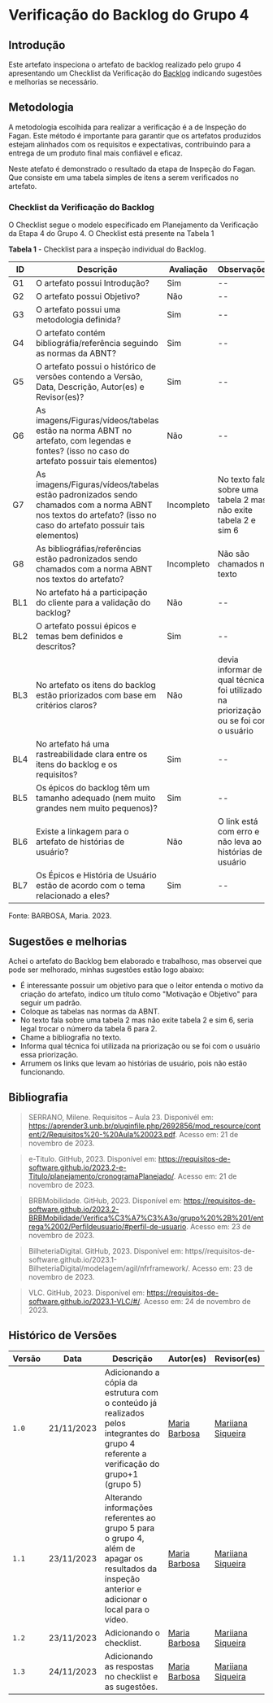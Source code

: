# Verificação do Backlog do Grupo 4

## Introdução

Este artefato inspeciona o artefato de backlog realizado pelo grupo 4 apresentando um Checklist da Verificação do [Backlog](https://requisitos-de-software.github.io/2023.2-Jitsi/Modelagem/Agil/backlog/) indicando sugestões e melhorias se necessário. 

## Metodologia

A metodologia escolhida para realizar a verificação é a de Inspeção do Fagan. Este método é importante para garantir que os artefatos produzidos estejam alinhados com os requisitos e expectativas, contribuindo para a entrega de um produto final mais confiável e eficaz. 

Neste atefato é demonstrado o resultado da etapa de Inspeção do Fagan. Que consiste em uma tabela simples de itens a serem verificados no artefato. 


### Checklist da Verificação do Backlog

O Checklist segue o modelo especificado em Planejamento da Verificação da Etapa 4 do Grupo 4. O Checklist está presente na Tabela 1

**Tabela 1** - Checklist para a inspeção individual do Backlog.

| ID | Descrição | Avaliação | Observações |
| ---| -------- | --------- | ------------ |
| G1  | O artefato possui Introdução? | Sim | -- |
| G2  | O artefato possui Objetivo? | Não | -- |
| G3  | O artefato possui uma metodologia definida? | Sim | -- |
| G4  | O artefato contém bibliográfia/referência seguindo as normas da ABNT? | Sim | -- |
| G5  | O artefato possui o histórico de versões contendo a Versão, Data, Descrição, Autor(es) e Revisor(es)? | Sim | -- |
| G6  | As imagens/Figuras/vídeos/tabelas estão na norma ABNT no artefato, com legendas e fontes? (isso no caso do artefato possuir tais elementos) | Não | -- |
| G7  | As imagens/Figuras/vídeos/tabelas estão padronizados sendo chamados com a norma ABNT nos textos do artefato? (isso no caso do artefato possuir tais elementos) | Incompleto | No texto fala sobre uma tabela 2 mas não exite tabela 2 e sim 6 |
| G8  | As bibliográfias/referências estão padronizados sendo chamados com a norma ABNT nos textos do artefato?  | Incompleto | Não são chamados no texto |
| BL1 | No artefato há a participação do cliente para a validação do backlog? | Não | -- |
| BL2 | O artefato possui épicos e temas bem definidos e descritos? | Sim | -- |
| BL3 | No artefato os itens do backlog estão priorizados com base em critérios claros? | Não | devia informar de qual técnica foi utilizado na priorização ou se foi com o usuário |
| BL4 | No artefato há uma rastreabilidade clara entre os itens do backlog e os requisitos? | Sim | -- |
| BL5 | Os épicos do backlog têm um tamanho adequado (nem muito grandes nem muito pequenos)? | Sim | -- |
| BL6 | Existe a linkagem para o artefato de histórias de usuário? | Não | O link está com erro e não leva ao histórias de usuário  |
| BL7 | Os Épicos e História de Usuário estão de acordo com o tema relacionado a eles? | Sim | -- |

Fonte: BARBOSA, Maria. 2023.

## Sugestões e melhorias

Achei o artefato do Backlog bem elaborado e trabalhoso, mas observei que pode ser melhorado, minhas sugestões estão logo abaixo:

- É interessante possuir um objetivo para que o leitor entenda o motivo da criação do artefato, indico um título como  "Motivação e Objetivo" para seguir um padrão.
- Coloque as tabelas nas normas da ABNT.
- No texto fala sobre uma tabela 2 mas não exite tabela 2 e sim 6, seria legal trocar o número da tabela 6 para 2.
- Chame a bibliografia no texto.
- Informa qual técnica foi utilizada na priorização ou se foi com o usuário essa priorização.
- Arrumem os links que levam ao histórias de usuário, pois não estão funcionando.

  
## Bibliografia

> SERRANO, Milene. Requisitos – Aula 23. Disponivél em: https://aprender3.unb.br/pluginfile.php/2692856/mod_resource/content/2/Requisitos%20-%20Aula%20023.pdf. Acesso em: 21 de novembro de 2023.

> e-Titulo. GitHub, 2023. Disponível em: https://requisitos-de-software.github.io/2023.2-e-Titulo/planejamento/cronogramaPlanejado/. Acesso em: 21 de novembro de 2023.

> BRBMobilidade. GitHub, 2023. Disponível em: https://requisitos-de-software.github.io/2023.2-BRBMobilidade/Verifica%C3%A7%C3%A3o/grupo%20%2B%201/entrega%2002/Perfildeusuario/#perfil-de-usuario. Acesso em: 23 de novembro de 2023.

> BilheteriaDigital. GitHub, 2023. Disponível em: https//requisitos-de-software.github.io/2023.1-BilheteriaDigital/modelagem/agil/nfrframework/.  Acesso em: 23 de novembro de 2023.

> VLC. GitHub, 2023. Disponível em: https://requisitos-de-software.github.io/2023.1-VLC/#/. Acesso em: 24 de novembro de 2023.


## Histórico de Versões

| Versão | Data       | Descrição   | Autor(es)   | Revisor(es) |
| ------ | ---------- | ----------- | ------------ | ---------- |
| `1.0`  | 21/11/2023 | Adicionando a cópia da estrutura com o conteúdo já realizados pelos integrantes do grupo 4 referente a verificação do grupo+1 (grupo 5) | [Maria Barbosa](https://github.com/Madu01) |  [Mariiana Siqueira](https://github.com/Maryyscreuza) |
| `1.1`  | 23/11/2023 | Alterando informações referentes ao grupo 5 para o grupo 4, além de apagar os resultados da inspeção anterior e adicionar o local para o vídeo. | [Maria Barbosa](https://github.com/Madu01) |  [Mariiana Siqueira](https://github.com/Maryyscreuza) |
| `1.2`  | 23/11/2023 | Adicionando o checklist. | [Maria Barbosa](https://github.com/Madu01) |  [Mariiana Siqueira](https://github.com/Maryyscreuza) |
| `1.3`  | 24/11/2023 | Adicionando as respostas no checklist e as sugestões. | [Maria Barbosa](https://github.com/Madu01) |  [Mariiana Siqueira](https://github.com/Maryyscreuza) |
